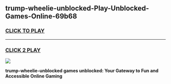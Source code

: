 
## trump-wheelie-unblocked-Play-Unblocked-Games-Online-69b68
<h3>
<a href="https://premium76.site?title=trump-wheelie-unblocked&ref=25A">CLICK TO PLAY</a></h3>
<hr>

<h3>
<a href="https://premium76.site?title=trump-wheelie-unblocked&ref=25A">CLICK 2 PLAY</a>
  
</h3>

<a href="https://premium76.site?title=trump-wheelie-unblocked&ref=25A"><img src="https://clearcache.store/games.png"></a>


**trump-wheelie-unblocked games unblocked: Your Gateway to Fun and Accessible Online Gaming**
